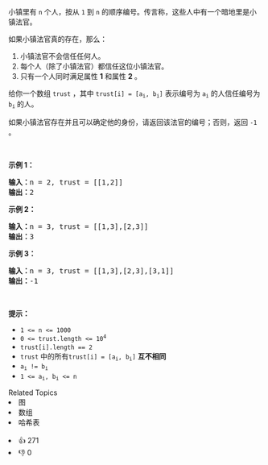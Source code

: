 <p>小镇里有 <code>n</code> 个人，按从 <code>1</code> 到 <code>n</code> 的顺序编号。传言称，这些人中有一个暗地里是小镇法官。</p>

<p>如果小镇法官真的存在，那么：</p>

<ol> 
 <li>小镇法官不会信任任何人。</li> 
 <li>每个人（除了小镇法官）都信任这位小镇法官。</li> 
 <li>只有一个人同时满足属性 <strong>1</strong> 和属性 <strong>2</strong> 。</li> 
</ol>

<p>给你一个数组 <code>trust</code> ，其中 <code>trust[i] = [a<sub>i</sub>, b<sub>i</sub>]</code> 表示编号为 <code>a<sub>i</sub></code> 的人信任编号为 <code>b<sub>i</sub></code> 的人。</p>

<p>如果小镇法官存在并且可以确定他的身份，请返回该法官的编号；否则，返回 <code>-1</code> 。</p>

<p>&nbsp;</p>

<p><strong>示例 1：</strong></p>

<pre>
<strong>输入：</strong>n = 2, trust = [[1,2]]
<strong>输出：</strong>2
</pre>

<p><strong>示例 2：</strong></p>

<pre>
<strong>输入：</strong>n = 3, trust = [[1,3],[2,3]]
<strong>输出：</strong>3
</pre>

<p><strong>示例 3：</strong></p>

<pre>
<strong>输入：</strong>n = 3, trust = [[1,3],[2,3],[3,1]]
<strong>输出：</strong>-1
</pre>

&nbsp;

<p><strong>提示：</strong></p>

<ul> 
 <li><code>1 &lt;= n &lt;= 1000</code></li> 
 <li><code>0 &lt;= trust.length &lt;= 10<sup>4</sup></code></li> 
 <li><code>trust[i].length == 2</code></li> 
 <li><code>trust</code> 中的所有<code>trust[i] = [a<sub>i</sub>, b<sub>i</sub>]</code> <strong>互不相同</strong></li> 
 <li><code>a<sub>i</sub> != b<sub>i</sub></code></li> 
 <li><code>1 &lt;= a<sub>i</sub>, b<sub>i</sub> &lt;= n</code></li> 
</ul>

<div><div>Related Topics</div><div><li>图</li><li>数组</li><li>哈希表</li></div></div><br><div><li>👍 271</li><li>👎 0</li></div>